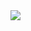 <img src="https://github.com/bbky323/WebChatProject/assets/127292182/f7cabba0-03ce-4fe3-a65b-e7a373fcee27" />

